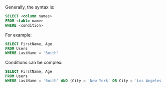 Generally, the syntax is:

```sql
SELECT <column names>
FROM <table name>
WHERE <condition>
```

For example:
```sql
SELECT FirstName, Age
FROM Users
WHERE LastName = 'Smith'
```
Conditions can be complex:
```sql
SELECT FirstName, Age
FROM Users
WHERE LastName = 'Smith' AND (City = 'New York' OR City = 'Los Angeles')
```
